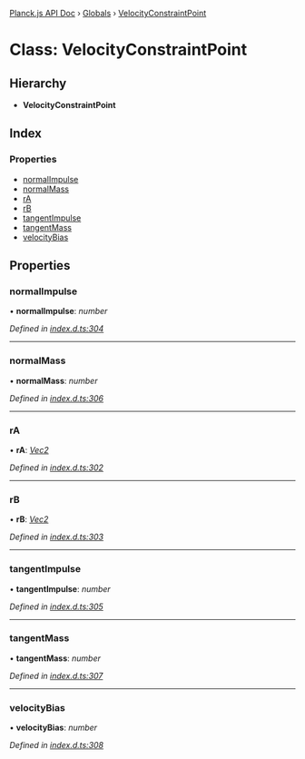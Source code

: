 [Planck.js API Doc](../README.md) › [Globals](../globals.md) › [VelocityConstraintPoint](velocityconstraintpoint.md)

# Class: VelocityConstraintPoint

## Hierarchy

* **VelocityConstraintPoint**

## Index

### Properties

* [normalImpulse](velocityconstraintpoint.md#normalimpulse)
* [normalMass](velocityconstraintpoint.md#normalmass)
* [rA](velocityconstraintpoint.md#ra)
* [rB](velocityconstraintpoint.md#rb)
* [tangentImpulse](velocityconstraintpoint.md#tangentimpulse)
* [tangentMass](velocityconstraintpoint.md#tangentmass)
* [velocityBias](velocityconstraintpoint.md#velocitybias)

## Properties

###  normalImpulse

• **normalImpulse**: *number*

*Defined in [index.d.ts:304](https://github.com/shakiba/planck.js/blob/9a1fbe4/lib/index.d.ts#L304)*

___

###  normalMass

• **normalMass**: *number*

*Defined in [index.d.ts:306](https://github.com/shakiba/planck.js/blob/9a1fbe4/lib/index.d.ts#L306)*

___

###  rA

• **rA**: *[Vec2](vec2.md)*

*Defined in [index.d.ts:302](https://github.com/shakiba/planck.js/blob/9a1fbe4/lib/index.d.ts#L302)*

___

###  rB

• **rB**: *[Vec2](vec2.md)*

*Defined in [index.d.ts:303](https://github.com/shakiba/planck.js/blob/9a1fbe4/lib/index.d.ts#L303)*

___

###  tangentImpulse

• **tangentImpulse**: *number*

*Defined in [index.d.ts:305](https://github.com/shakiba/planck.js/blob/9a1fbe4/lib/index.d.ts#L305)*

___

###  tangentMass

• **tangentMass**: *number*

*Defined in [index.d.ts:307](https://github.com/shakiba/planck.js/blob/9a1fbe4/lib/index.d.ts#L307)*

___

###  velocityBias

• **velocityBias**: *number*

*Defined in [index.d.ts:308](https://github.com/shakiba/planck.js/blob/9a1fbe4/lib/index.d.ts#L308)*

